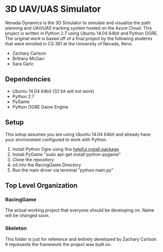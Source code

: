 # 3D UAV/UAS Simulator
Nevada Dynamics is the 3D Simulator to simulate and visualize the path planning and UAV/UAS tracking system hosted on the Azure Cloud. This project is written in Python 2.7 using Ubuntu 14.04 64bit and Python OGRE. The original work is based off of a final project by the following students that were enrolled in CS 381 at the University of Nevada, Reno.
- Zachary Carlson
- Brittany McGarr
- Sara Garic

## Dependencies
- Ubuntu 14.04 64bit (32 bit will not work)
- Python 2.7
- PyGame
- Python OGRE Game Engine

## Setup
This setup assumes you are using Ubuntu 14.04 64bit and already have your environment configured to work with Python.

1. Install Python Ogre using this <a href="http://www.ogre3d.org/addonforums/viewtopic.php?f=3&t=30309">helpful install package</a>.
2. Install PyGame "sudo apt-get install python-pygame"
3. Clone the repository
4. cd into the RacingGame Directory
5. Run the main driver via terminal "python main.py"

## Top Level Organization
### RacingGame
The actual working project that everyone should be developing on. Name will be changed soon.

### Skeleton
This folder is just for reference and entirely developed by Zachary Carlson. It represents the framework the project was built on.
